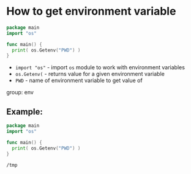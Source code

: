 # How to get environment variable

```go
package main
import "os"

func main() {
  print( os.Getenv("PWD") )
}
```

- `import "os"` - import `os` module to work with environment variables
- `os.Getenv(` - returns value for a given environment variable
- `PWD` - name of environment variable to get value of

group: env

## Example: 
```go
package main
import "os"

func main() {
  print( os.Getenv("PWD") )
}
```
```
/tmp
```

